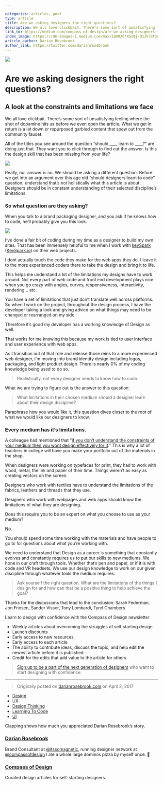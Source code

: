 ```yaml
---

categories: articles, post
type: article
title: Are we asking designers the right questions?
description: We all love clickbait. There’s some sort of unsatisfying feeling where the shot of dopamine hits us before we even open the article. What we get in return is a let down or repurposed garbled content that spew out from the community faucet.
link_to: https://medium.com/compass-of-design/are-we-asking-designers-the-right-questions-b70d056cac9f
index_image: https://cdn-images-1.medium.com/max/1000/0*X5s0j-Q1JVl8tzoK.jpg
article_author: Darian Rosebrook
author_link: https://twitter.com/darianrosebrook
---
```

![](https://cdn-images-1.medium.com/max/1000/0*X5s0j-Q1JVl8tzoK.jpg)

# Are we asking designers the right questions?

## A look at the constraints and limitations we face

We all love clickbait. There’s some sort of unsatisfying feeling where the shot
of dopamine hits us before we even open the article. What we get in return is a
let down or repurposed garbled content that spew out from the community faucet.

All of the titles you see around the question “should ____ learn to ____?” are
doing just that. They want you to click through to find out the answer. Is this
the design skill that has been missing from your life?

![](https://cdn-images-1.medium.com/max/800/0*Vm9HxLsflJe62rV3.gif)

Really, our answer is no. We should be asking a different question. Before we
get into an argument over this age old “should designers learn to code”
question, understand that’s not holistically what this article is about.
Designers should be in constant understanding of their selected discipline’s
limitations.

### So what question are they asking?

When you talk to a brand packaging designer, and you ask if he knows how to
code, he’ll probably give you this look.

![](https://cdn-images-1.medium.com/max/800/0*3kmNY0kzG4MAhoho.gif)

I’ve done a fair bit of coding during my time as a designer to build my own
sites. That has been immensely helpful to me when I work with
[keySpark](https://medium.com/@keySpark) ([KeySpark.io](http://keyspark.io/)) on
their web projects.

I dont actually touch the code they make for the web apps they do. I leave it to
the more experienced coders there to take the design and bring it to life.

This helps me understand a lot of the limitations my designs have to work
around. Not every part of web code and front end development plays nice when you
go crazy with angles, curves, responsiveness, interactivity, rendering… etc.

You have a set of limitations that just don’t translate well across platforms.
So when I work on the project, throughout the design process, I have the
developer taking a look and giving advice on what things may need to be changed
or rearranged on my side.

Therefore it’s good my developer has a working knowledge of Design as well.

That works for me knowing this because my work is tied to user interface and
user experience with web apps.

As I transition out of that role and release those reins to a more experienced
web designer, I’m moving into brand identity design including logos, packaging,
and light product design. There is nearly 0% of my coding knowledge being used
to do so.

> Realistically, not every designer needs to know how to code.

What we are trying to figure out is the answer to this question:

> What limitations in their chosen medium should a designer learn about their
> design discipline?

Paraphrase how you would like it, this question dives closer to the root of what
we would like our designers to know.

### Every medium has it’s limitations.

A colleague had mentioned that “[if you don’t understand the constraints of your
medium then you wont design effectively for
it](http://twitter.com/sarah_federman)*.*” This is why a lot of teachers in
college will have you make your portfolio out of the materials in the shop.

When designers were working on typefaces for print, they had to work with wood,
metal, the ink and paper of their time. Things weren’t as easy as creating
vectors on the screen.

Designers who work with textiles have to understand the limitations of the
fabrics, leathers and threads that they use.

Designers who work with webpages and web apps should know the limitations of
what they are designing.

Does this require you to be an expert on what you choose to use as your medium?

No.

You should spend some time working with the materials and have people to go to
for questions about what you’re working with.

We need to understand that Design as a career is something that constantly
evolves and constantly requires us to put our skills to new mediums. We hone in
our craft through tools. Whether that’s pen and paper, or if it is with code and
VR headsets. We use our design knowledge to work on our given discipline through
whatever tools the medium requires.

> Ask yourself the right question. What are the limitations of the things I design
> for and how can that be a positive thing to help achieve the goal?

Thanks for the discussions that lead to the conclusion: Sarah Federman, Jon
Friesen, Sander Visser, Tony Lombardi, Tyrel Chambers

Learn to design with confidence with the Compass of Design newsletter

* Weekly articles about overcoming the struggles of self starting design
* Launch discounts
* Early access to new resources
* Early access to each article
* The ability to contribute ideas, discuss the topic, and help edit the newest
article before it is published
* Credit for the edits that add value to the article for others

> [Sign up to be a part of the next generation of
> designers](https://coach.compassofdesign.com/join) who want to start designing
with confidence.

*****

> Originally posted on
> [darianrosebrook.com](https://darianrosebrook.com/archive/the-right-question) on
April 2, 2017

* [Design](https://read.compassofdesign.com/tagged/design?source=post)
* [UX](https://read.compassofdesign.com/tagged/ux?source=post)
* [Design
Thinking](https://read.compassofdesign.com/tagged/design-thinking?source=post)
* [Learning To
Code](https://read.compassofdesign.com/tagged/learning-to-code?source=post)
* [UI](https://read.compassofdesign.com/tagged/ui?source=post)

Clapping shows how much you appreciated Darian Rosebrook’s story.

### [Darian Rosebrook](https://read.compassofdesign.com/@darianrosebrook)

Brand Consultant at [@itssomagnetic](http://twitter.com/itssomagnetic), running
designer network at [@compassofdesign](http://twitter.com/compassofdesign) I ate
a whole large dominos pizza by myself once. 🍕

### [Compass of Design](https://read.compassofdesign.com/?source=footer_card)

Curated design articles for self-starting designers.
